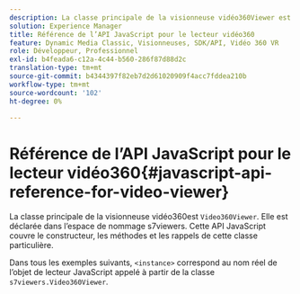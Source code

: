 ```yaml
---
description: La classe principale de la visionneuse vidéo360Viewer est la visionneuse vidéo360Viewer. Elle est déclarée dans l’espace de nommage s7viewers. Cette API JavaScript couvre le constructeur, les méthodes et les rappels de cette classe particulière.
solution: Experience Manager
title: Référence de l’API JavaScript pour le lecteur vidéo360
feature: Dynamic Media Classic, Visionneuses, SDK/API, Vidéo 360 VR
role: Développeur, Professionnel
exl-id: b4feada6-c12a-4c44-b560-286f87d88d2c
translation-type: tm+mt
source-git-commit: b4344397f82eb7d2d61020909f4acc7fddea210b
workflow-type: tm+mt
source-wordcount: '102'
ht-degree: 0%

---
```


# Référence de l’API JavaScript pour le lecteur vidéo360{#javascript-api-reference-for-video-viewer}

La classe principale de la visionneuse vidéo360est `Video360Viewer`. Elle est déclarée dans l’espace de nommage s7viewers. Cette API JavaScript couvre le constructeur, les méthodes et les rappels de cette classe particulière.

Dans tous les exemples suivants, `<instance>` correspond au nom réel de l’objet de lecteur JavaScript appelé à partir de la classe `s7viewers.Video360Viewer`.
